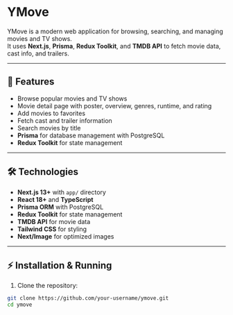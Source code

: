 # YMove

YMove is a modern web application for browsing, searching, and managing movies and TV shows.  
It uses **Next.js**, **Prisma**, **Redux Toolkit**, and **TMDB API** to fetch movie data, cast info, and trailers.

---

## 🚀 Features

- Browse popular movies and TV shows  
- Movie detail page with poster, overview, genres, runtime, and rating  
- Add movies to favorites  
- Fetch cast and trailer information  
- Search movies by title  
- **Prisma** for database management with PostgreSQL  
- **Redux Toolkit** for state management  

---

## 🛠 Technologies

- **Next.js 13+** with `app/` directory  
- **React 18+** and **TypeScript**  
- **Prisma ORM** with PostgreSQL  
- **Redux Toolkit** for state management  
- **TMDB API** for movie data  
- **Tailwind CSS** for styling  
- **Next/Image** for optimized images  

---

## ⚡ Installation & Running

1. Clone the repository:

```bash
git clone https://github.com/your-username/ymove.git
cd ymove
